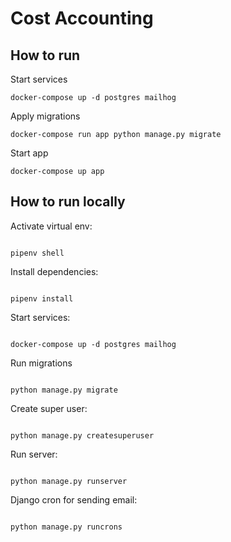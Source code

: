 # Cost Accounting

## How to run

Start services

```
docker-compose up -d postgres mailhog

```

Apply migrations

```
docker-compose run app python manage.py migrate
```

Start app

```
docker-compose up app
```

## How to run locally


Activate virtual env:

```

pipenv shell

```

Install dependencies:

```

pipenv install

```

Start services:

```

docker-compose up -d postgres mailhog

```

Run migrations

```

python manage.py migrate

```

Create super user:

```

python manage.py createsuperuser

```

Run server:

```

python manage.py runserver

```

Django cron for sending email:

```

python manage.py runcrons

```

